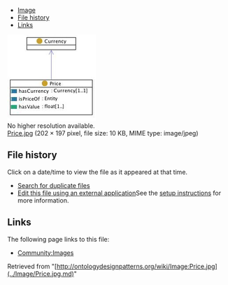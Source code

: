 * [Image](../Image/Price.jpg.md#file)
* [File history](../Image/Price.jpg.md#filehistory)
* [Links](../Image/Price.jpg.md#filelinks)

[![Image:Price.jpg](../images/8/85/Price.jpg)](../images/8/85/Price.jpg)  
No higher resolution available.  
[Price.jpg](../images/8/85/Price.jpg)‎ (202 × 197 pixel, file size: 10 KB, MIME type: image/jpeg)

## File history

Click on a date/time to view the file as it appeared at that time.



  
* [Search for duplicate files](http://ontologydesignpatterns.org/wiki/Special:FileDuplicateSearch/Price.jpg "Special:FileDuplicateSearch/Price.jpg")
* [Edit this file using an external application](http://ontologydesignpatterns.org/wiki/index.php?title=Image:Price.jpg&action=edit&externaledit=true&mode=file "Image:Price.jpg")See the [setup instructions](http://www.mediawiki.org/wiki/Manual:External_editors "http://www.mediawiki.org/wiki/Manual:External_editors") for more information.

## Links



The following page links to this file:


* [Community:Images](../Community/Images.md "Community:Images")


Retrieved from "[http://ontologydesignpatterns.org/wiki/Image:Price.jpg](../Image/Price.jpg.md)"